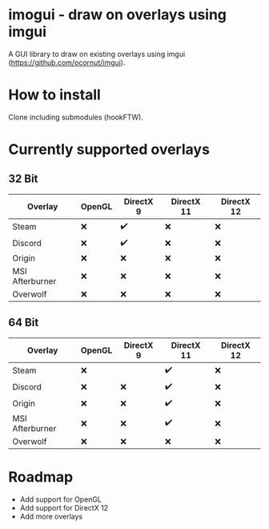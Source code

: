 # imogui - draw on overlays using imgui
A GUI library to draw on existing overlays using imgui (https://github.com/ocornut/imgui).

# How to install
Clone including submodules (hookFTW).


# Currently supported overlays
## 32 Bit
Overlay | 				OpenGL    |	 DirectX 9 					| DirectX 11 				| DirectX 12
--------| 				--------  | ---------- 					| -------------				| -------------
Steam   				| 	 :x:    |		:heavy_check_mark:	|		:x:		 			|		:x:		 
Discord   				| 	 :x:    |		:heavy_check_mark:	|		:x:		 			|		:x:		
Origin   				| 	 :x:    |		:x:	  				|		:x:		 			|		:x:		 
MSI Afterburner   | 	 :x:    |		:x:	   				|		:x:		 			|		:x:		 
Overwolf   				| 	 :x:    |		:x:	   				|		:x:		 			|		:x:		 

## 64 Bit
Overlay | 				OpenGL    |	 DirectX 9 					| DirectX 11				| DirectX 12
--------| 				--------  | ---------- 					| -------------				| -------------
Steam   				| 	 :x:    |			   |				:heavy_check_mark:		|		:x:			 
Discord   				| 	 :x:    |		:x:	   |				:heavy_check_mark:		|		:x:	
Origin   				| 	 :x:    |		:x:	   |				:heavy_check_mark:		|		:x:			 
MSI Afterburner   | 	 :x:    |		:x:	   |				:heavy_check_mark:		|		:x:			 	 
Overwolf   				| 	 :x:    |		:x:	   |				:x:						|		:x:		

# Roadmap
- Add support for OpenGL
- Add support for DirectX 12
- Add more overlays
